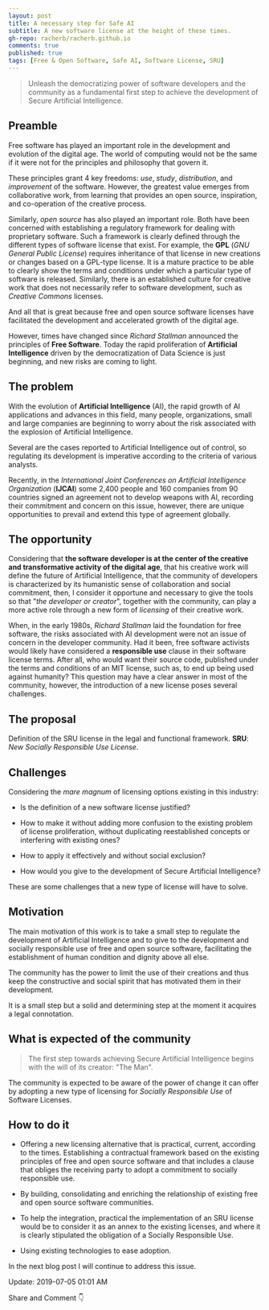 ```yaml
---
layout: post
title: A necessary step for Safe AI
subtitle: A new software license at the height of these times.
gh-repo: racherb/racherb.github.io
comments: true
published: true
tags: [Free & Open Software, Safe AI, Software License, SRU]
---
```

> Unleash the democratizing power of software developers and the community as a fundamental first step to achieve the development of Secure Artificial Intelligence.

## Preamble

Free software has played an important role in the development and evolution of the digital age. The world of computing would not be the same if it were not for the principles and philosophy that govern it.

These principles grant 4 key freedoms: *use*, *study*, *distribution*, and *improvement* of the software. However, the greatest value emerges from collaborative work, from learning that provides an open source, inspiration, and co-operation of the creative process.

Similarly, *open source* has also played an important role. Both have been concerned with establishing a regulatory framework for dealing with proprietary software. Such a framework is clearly defined through the different types of software license that exist. For example, the **GPL** (*GNU General Public License*) requires inheritance of that license in new creations or changes based on a GPL-type license. It is a mature practice to be able to clearly show the terms and conditions under which a particular type of software is released. Similarly, there is an established culture for creative work that does not necessarily refer to software development, such as *Creative Commons* licenses.

And all that is great because free and open source software licenses have facilitated the development and accelerated growth of the digital age.

However, times have changed since *Richard Stallman* announced the principles of **Free Software**. Today the rapid proliferation of **Artificial Intelligence** driven by the democratization of Data Science is just beginning, and new risks are coming to light.

## The problem

With the evolution of **Artificial Intelligence** (AI), the rapid growth of AI applications and advances in this field, many people, organizations, small and large companies are beginning to worry about the risk associated with the explosion of Artificial Intelligence.

Several are the cases reported to Artificial Intelligence out of control, so regulating its development is imperative according to the criteria of various analysts.

Recently, in the *International Joint Conferences on Artificial Intelligence Organization* (**IJCAI**) some 2,400 people and 160 companies from 90 countries signed an agreement not to develop weapons with AI, recording their commitment and concern on this issue, however, there are unique opportunities to prevail and extend this type of agreement globally.

## The opportunity

Considering that **the software developer is at the center of the creative and transformative activity of the digital age**, that his creative work will define the future of Artificial Intelligence, that the community of developers is characterized by its humanistic sense of collaboration and social commitment, then, I consider it opportune and necessary to give the tools so that "*the developer or creator*", together with the community, can play a more active role through a new form of *licensing* of their creative work.

When, in the early 1980s, *Richard Stallman* laid the foundation for free software, the risks associated with AI development were not an issue of concern in the developer community. Had it been, free software activists would likely have considered a **responsible use** clause in their software license terms. After all, who would want their source code, published under the terms and conditions of an MIT license, such as, to end up being used against humanity? This question may have a clear answer in most of the community, however, the introduction of a new license poses several challenges.

## The proposal

Definition of the SRU license in the legal and functional framework.
**SRU**: *New Socially Responsible Use License*.

## Challenges

Considering the *mare magnum* of licensing options existing in this industry:

- Is the definition of a new software license justified?

- How to make it without adding more confusion to the existing problem of license proliferation, without duplicating reestablished concepts or interfering with existing ones?

- How to apply it effectively and without social exclusion?

- How would you give to the development of Secure Artificial Intelligence?

These are some challenges that a new type of license will have to solve.

## Motivation

The main motivation of this work is to take a small step to regulate the development of Artificial Intelligence and to give to the development and socially responsible use of free and open source software, facilitating the establishment of human condition and dignity above all else.

The community has the power to limit the use of their creations and thus keep the constructive and social spirit that has motivated them in their development.

It is a small step but a solid and determining step at the moment it acquires a legal connotation.

## What is expected of the community

> The first step towards achieving Secure Artificial Intelligence begins with the will of its creator: "The Man".

The community is expected to be aware of the power of change it can offer by adopting a new type of licensing for *Socially Responsible Use* of Software Licenses.

## How to do it

- Offering a new licensing alternative that is practical, current, according to the times. Establishing a contractual framework based on the existing principles of free and open source software and that includes a clause that obliges the receiving party to adopt a commitment to socially responsible use.

- By building, consolidating and enriching the relationship of existing free and open source software communities.

- To help the integration, practical the implementation of an SRU license would be to consider it as an annex to the existing licenses, and where it is clearly stipulated the obligation of a Socially Responsible Use.

- Using existing technologies to ease adoption.

In the next blog post I will continue to address this issue.

Update: 2019-07-05 01:01 AM

Share and Comment 👇

